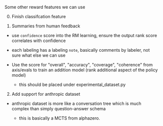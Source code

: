 
Some other reward features we can use

0. Finish classifcation feature 

1. Summaries from human feedback

* use `confidence` score into the RM learning, ensure the output rank score correlates with confidence

* each labeling has a labeling `note`, basically comments by labeler, not sure what else we can use

* Use the score for "overall", "accuracy", "coverage", "coherence" from axis/evals to train an addition model (rank additional aspect of the policy model)

    * this should be placed under experimental_dataset.py


2. Add support for anthropic dataset

* anthropic dataset is more like a conversation tree which is much complex than simply question-answer schema

    * this is basically a MCTS from alphazero.


